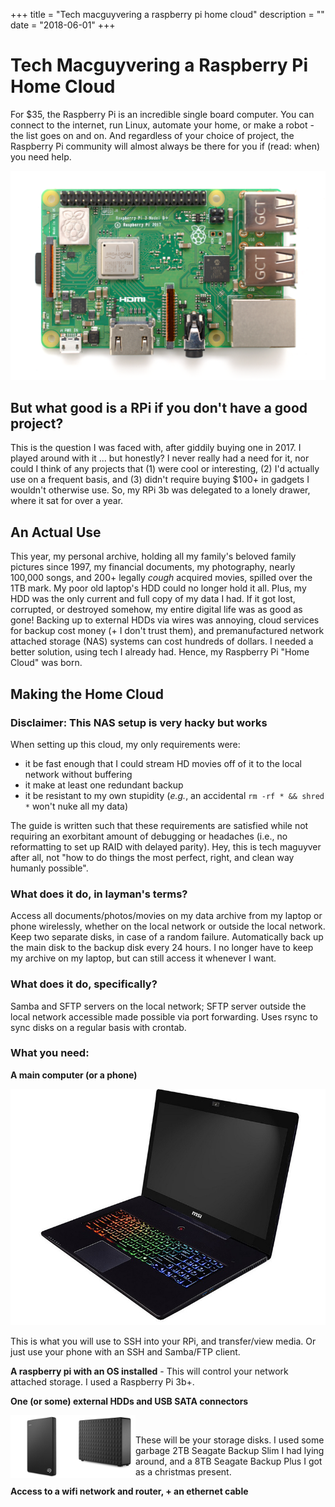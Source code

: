 +++
title = "Tech macguyvering a raspberry pi home cloud"
description = ""
date = "2018-06-01"
+++


# Tech Macguyvering a Raspberry Pi Home Cloud

For $35, the Raspberry Pi is an incredible single board computer. You can connect to the internet, run Linux, automate your home,  or make a robot - the list goes on and on. And regardless of your choice of project, the Raspberry Pi community will almost always be there for you if (read: when) you need help.

![rpi](/rpi.png)

## But what good is a RPi if you don't have a good project?

This is the question I was faced with, after giddily buying one in 2017. I played around with it ... but honestly? I never really had a need for it, nor could I think of any projects that (1) were cool or interesting, (2) I'd actually use on a frequent basis, and (3) didn't require buying $100+ in gadgets I wouldn't otherwise use. So, my RPi 3b was delegated to a lonely drawer, where it sat for over a year.


## An Actual Use

This year, my personal archive, holding all my family's beloved family pictures since 1997, my financial documents, my photography, nearly 100,000 songs, and 200+ legally *cough* acquired movies, spilled over the 1TB mark. My poor old laptop's HDD could no longer hold it all. Plus, my HDD was the only current and full copy of my data I had. If it got lost, corrupted, or destroyed somehow, my entire digital life was as good as gone! Backing up to external HDDs via wires was annoying, cloud services for backup cost money (+ I don't trust them), and premanufactured network attached storage (NAS) systems can cost hundreds of dollars. I needed a better solution, using tech I already had. Hence, my Raspberry Pi "Home Cloud" was born.


## Making the Home Cloud 

### Disclaimer: This NAS setup is very hacky but works

When setting up this cloud, my only requirements were:

* it be fast enough that I could stream HD movies off of it to the local network without buffering
* it make at least one redundant backup
* it be resistant to my own stupidity (*e.g.*, an accidental `rm -rf * && shred *` won't nuke all my data)

The guide is written such that these requirements are satisfied while not requiring an exorbitant amount of debugging or headaches (i.e., no reformatting to set up RAID with delayed parity). Hey, this is tech maguyver after all, not "how to do things the most perfect, right, and clean way humanly possible".


### What does it do, in layman's terms?

Access all documents/photos/movies on my data archive from my laptop or phone wirelessly, whether on the local network or outside the local network. Keep two separate disks, in case of a random failure. Automatically back up the main disk to the backup disk every 24 hours. I no longer have to keep my archive on my laptop, but can still access it whenever I want.

### What does it do, specifically?

Samba and SFTP servers on the local network; SFTP server outside the local network accessible made possible via port forwarding. Uses rsync to sync disks on a regular basis with crontab.

### What you need:

**A main computer (or a phone)**

![computer](/laptop.jpg)

This is what you will use to SSH into your RPi, and transfer/view media. Or just use your phone with an SSH and Samba/FTP client.

**A raspberry pi with an OS installed** - This will control your network attached storage. I used a Raspberry Pi 3b+.

**One (or some) external HDDs and USB SATA connectors**

<img src="/4tb.jpg" width="100" align="left"/> <img src="/8tb.jpg" width="100" align="left"/> <br/>


These will be your storage disks. I used some garbage 2TB Seagate Backup Slim I had lying around, and a 8TB Seagate Backup Plus I got as a christmas present.

**Access to a wifi network and router, + an ethernet cable**




